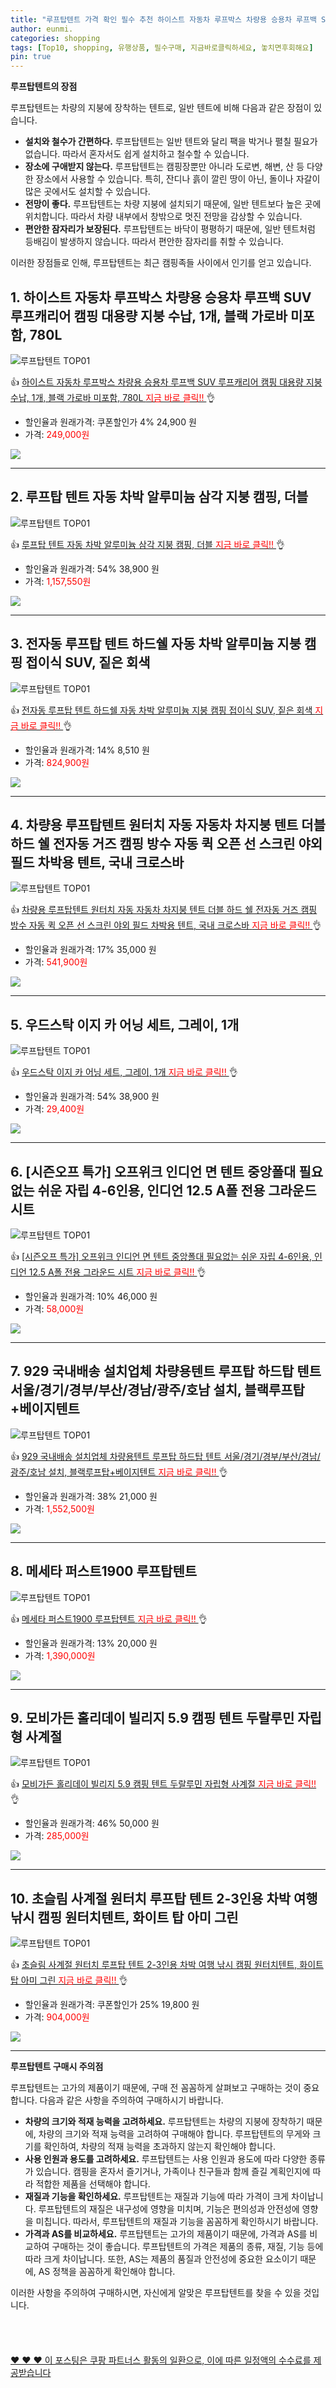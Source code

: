 ```yaml
---
title: "루프탑텐트 가격 확인 필수 추천 하이스트 자동차 루프박스 차량용 승용차 루프백 SUV 루프캐리어 캠핑 대용량 지붕 수납, 1개, 블랙 가로바 미포함, 780 비교 장점 구매가이드"
author: eunmi.
categories: shopping
tags: [Top10, shopping, 유행상품, 필수구매, 지금바로클릭하세요, 놓치면후회해요]
pin: true
---
```

**루프탑텐트의 장점**

루프탑텐트는 차량의 지붕에 장착하는 텐트로, 일반 텐트에 비해 다음과 같은 장점이 있습니다.

* **설치와 철수가 간편하다.** 루프탑텐트는 일반 텐트와 달리 팩을 박거나 펼칠 필요가 없습니다. 따라서 혼자서도 쉽게 설치하고 철수할 수 있습니다.
* **장소에 구애받지 않는다.** 루프탑텐트는 캠핑장뿐만 아니라 도로변, 해변, 산 등 다양한 장소에서 사용할 수 있습니다. 특히, 잔디나 흙이 깔린 땅이 아닌, 돌이나 자갈이 많은 곳에서도 설치할 수 있습니다.
* **전망이 좋다.** 루프탑텐트는 차량 지붕에 설치되기 때문에, 일반 텐트보다 높은 곳에 위치합니다. 따라서 차량 내부에서 창밖으로 멋진 전망을 감상할 수 있습니다.
* **편안한 잠자리가 보장된다.** 루프탑텐트는 바닥이 평평하기 때문에, 일반 텐트처럼 등배김이 발생하지 않습니다. 따라서 편안한 잠자리를 취할 수 있습니다.

이러한 장점들로 인해, 루프탑텐트는 최근 캠핑족들 사이에서 인기를 얻고 있습니다.

   

## 1. 하이스트 자동차 루프박스 차량용 승용차 루프백 SUV 루프캐리어 캠핑 대용량 지붕 수납, 1개, 블랙 가로바 미포함, 780L

![루프탑텐트 TOP01](https://thumbnail8.coupangcdn.com/thumbnails/remote/230x230ex/image/vendor_inventory/458b/0e71671a7663e03dbaa26929d199a67e362dbfbc9849e6f247e6a0f5dd85.png)


👍 [하이스트 자동차 루프박스 차량용 승용차 루프백 SUV 루프캐리어 캠핑 대용량 지붕 수납, 1개, 블랙 가로바 미포함, 780L <font color=red> 지금 바로 클릭!! </font> ](https://link.coupang.com/re/AFFSDP?lptag=AF3617701&subid=GithubCoopas&pageKey=7610367329&traceid=V0-153&itemId=20154208913&vendorItemId=87103223156) 👌 


- 할인율과 원래가격: 쿠폰할인가 4%  24,900   원
- 가격: <span style='color:red'>249,000원</span>

[![](/discount_price.png)](https://link.coupang.com/re/AFFSDP?lptag=AF3617701&subid=GithubCoopas&pageKey=7610367329&traceid=V0-153&itemId=20154208913&vendorItemId=87103223156)

---


   

## 2. 루프탑 텐트 자동 차박 알루미늄 삼각 지붕 캠핑, 더블

![루프탑텐트 TOP01](https://thumbnail7.coupangcdn.com/thumbnails/remote/230x230ex/image/vendor_inventory/a866/630db5d8b5f56b2ed00d29e1eb45a66da15f34d0c4424bad7ef17cd7e21a.png)


👍 [루프탑 텐트 자동 차박 알루미늄 삼각 지붕 캠핑, 더블 <font color=red> 지금 바로 클릭!! </font> ](https://link.coupang.com/re/AFFSDP?lptag=AF3617701&subid=GithubCoopas&pageKey=7238767098&traceid=V0-153&itemId=18387071347&vendorItemId=87436133448) 👌 


- 할인율과 원래가격: 54%  38,900   원
- 가격: <span style='color:red'>1,157,550원</span>

[![](/discount_price.png)](https://link.coupang.com/re/AFFSDP?lptag=AF3617701&subid=GithubCoopas&pageKey=7238767098&traceid=V0-153&itemId=18387071347&vendorItemId=87436133448)

---


   

## 3. 전자동 루프탑 텐트 하드쉘 자동 차박 알루미늄 지붕 캠핑 접이식 SUV, 짙은 회색

![루프탑텐트 TOP01](https://thumbnail7.coupangcdn.com/thumbnails/remote/230x230ex/image/vendor_inventory/69c9/ecbed308a744957fbf6db07ece6859fc5a6445150ff6601b6bcc6c95052f.png)


👍 [전자동 루프탑 텐트 하드쉘 자동 차박 알루미늄 지붕 캠핑 접이식 SUV, 짙은 회색 <font color=red> 지금 바로 클릭!! </font> ](https://link.coupang.com/re/AFFSDP?lptag=AF3617701&subid=GithubCoopas&pageKey=7458176272&traceid=V0-153&itemId=19433480884&vendorItemId=86544679599) 👌 


- 할인율과 원래가격: 14%  8,510   원
- 가격: <span style='color:red'>824,900원</span>

[![](/discount_price.png)](https://link.coupang.com/re/AFFSDP?lptag=AF3617701&subid=GithubCoopas&pageKey=7458176272&traceid=V0-153&itemId=19433480884&vendorItemId=86544679599)

---


   

## 4. 차량용 루프탑텐트 원터치 자동 자동차 차지붕 텐트 더블 하드 쉘 전자동 거즈 캠핑 방수 자동 퀵 오픈 선 스크린 야외 필드 차박용 텐트, 국내 크로스바

![루프탑텐트 TOP01](https://thumbnail6.coupangcdn.com/thumbnails/remote/230x230ex/image/vendor_inventory/57bf/78115b06d150177dae1e401be8908d742c606637e7c336e870e12bf1c73f.jpeg)


👍 [차량용 루프탑텐트 원터치 자동 자동차 차지붕 텐트 더블 하드 쉘 전자동 거즈 캠핑 방수 자동 퀵 오픈 선 스크린 야외 필드 차박용 텐트, 국내 크로스바 <font color=red> 지금 바로 클릭!! </font> ](https://link.coupang.com/re/AFFSDP?lptag=AF3617701&subid=GithubCoopas&pageKey=6469102645&traceid=V0-153&itemId=14111902427&vendorItemId=81784942086) 👌 


- 할인율과 원래가격: 17%  35,000   원
- 가격: <span style='color:red'>541,900원</span>

[![](/discount_price.png)](https://link.coupang.com/re/AFFSDP?lptag=AF3617701&subid=GithubCoopas&pageKey=6469102645&traceid=V0-153&itemId=14111902427&vendorItemId=81784942086)

---


   

## 5. 우드스탁 이지 카 어닝 세트, 그레이, 1개

![루프탑텐트 TOP01](https://thumbnail6.coupangcdn.com/thumbnails/remote/230x230ex/image/vendor_inventory/4c2e/18f06959bf1a3e39e0e5a53014befdf3f8965a2e466b2d7ad09b5ac6c0b0.jpg)


👍 [우드스탁 이지 카 어닝 세트, 그레이, 1개 <font color=red> 지금 바로 클릭!! </font> ](https://link.coupang.com/re/AFFSDP?lptag=AF3617701&subid=GithubCoopas&pageKey=6299738000&traceid=V0-153&itemId=13019866717&vendorItemId=80343181514) 👌 


- 할인율과 원래가격: 54%  38,900   원
- 가격: <span style='color:red'>29,400원</span>

[![](/discount_price.png)](https://link.coupang.com/re/AFFSDP?lptag=AF3617701&subid=GithubCoopas&pageKey=6299738000&traceid=V0-153&itemId=13019866717&vendorItemId=80343181514)

---


   

## 6. [시즌오프 특가] 오프위크 인디언 면 텐트 중앙폴대 필요없는 쉬운 자립 4-6인용, 인디언 12.5 A폴 전용 그라운드 시트

![루프탑텐트 TOP01](https://thumbnail7.coupangcdn.com/thumbnails/remote/230x230ex/image/vendor_inventory/40c8/bfde68c1d23a977bfece3edb922a89b828f22492b8e4c5acbac84d4f80ae.jpg)


👍 [[시즌오프 특가] 오프위크 인디언 면 텐트 중앙폴대 필요없는 쉬운 자립 4-6인용, 인디언 12.5 A폴 전용 그라운드 시트 <font color=red> 지금 바로 클릭!! </font> ](https://link.coupang.com/re/AFFSDP?lptag=AF3617701&subid=GithubCoopas&pageKey=7312538438&traceid=V0-153&itemId=18736888873&vendorItemId=85869270800) 👌 


- 할인율과 원래가격: 10%  46,000   원
- 가격: <span style='color:red'>58,000원</span>

[![](/discount_price.png)](https://link.coupang.com/re/AFFSDP?lptag=AF3617701&subid=GithubCoopas&pageKey=7312538438&traceid=V0-153&itemId=18736888873&vendorItemId=85869270800)

---


   

## 7. 929 국내배송 설치업체 차량용텐트 루프탑 하드탑 텐트 서울/경기/경부/부산/경남/광주/호남 설치, 블랙루프탑+베이지텐트

![루프탑텐트 TOP01](https://thumbnail10.coupangcdn.com/thumbnails/remote/230x230ex/image/vendor_inventory/0ec1/9f1bf204be6ffa3190465182f4b2c4d94b0ef92e8d2d7a5c09af2a906411.jpg)


👍 [929 국내배송 설치업체 차량용텐트 루프탑 하드탑 텐트 서울/경기/경부/부산/경남/광주/호남 설치, 블랙루프탑+베이지텐트 <font color=red> 지금 바로 클릭!! </font> ](https://link.coupang.com/re/AFFSDP?lptag=AF3617701&subid=GithubCoopas&pageKey=1602530970&traceid=V0-153&itemId=3025919474&vendorItemId=71014034542) 👌 


- 할인율과 원래가격: 38%  21,000   원
- 가격: <span style='color:red'>1,552,500원</span>

[![](/discount_price.png)](https://link.coupang.com/re/AFFSDP?lptag=AF3617701&subid=GithubCoopas&pageKey=1602530970&traceid=V0-153&itemId=3025919474&vendorItemId=71014034542)

---


   

## 8. 메세타 퍼스트1900 루프탑텐트

![루프탑텐트 TOP01](https://thumbnail8.coupangcdn.com/thumbnails/remote/230x230ex/image/vendor_inventory/7224/f55de9c86b4caf1f931923c47a857876a40d720b163a6b0568fdffca72c9.jpg)


👍 [메세타 퍼스트1900 루프탑텐트 <font color=red> 지금 바로 클릭!! </font> ](https://link.coupang.com/re/AFFSDP?lptag=AF3617701&subid=GithubCoopas&pageKey=6981099881&traceid=V0-153&itemId=17053290759&vendorItemId=74138425770) 👌 


- 할인율과 원래가격: 13%  20,000   원
- 가격: <span style='color:red'>1,390,000원</span>

[![](/discount_price.png)](https://link.coupang.com/re/AFFSDP?lptag=AF3617701&subid=GithubCoopas&pageKey=6981099881&traceid=V0-153&itemId=17053290759&vendorItemId=74138425770)

---


   

## 9. 모비가든 홀리데이 빌리지 5.9 캠핑 텐트 두랄루민 자립형 사계절

![루프탑텐트 TOP01](https://thumbnail9.coupangcdn.com/thumbnails/remote/230x230ex/image/vendor_inventory/02d5/87e60b56574d4c13977a1b29486cb919ee0ee2c075fbd173113e6031d41e.jpg)


👍 [모비가든 홀리데이 빌리지 5.9 캠핑 텐트 두랄루민 자립형 사계절 <font color=red> 지금 바로 클릭!! </font> ](https://link.coupang.com/re/AFFSDP?lptag=AF3617701&subid=GithubCoopas&pageKey=7537423830&traceid=V0-153&itemId=19805788449&vendorItemId=86908032459) 👌 


- 할인율과 원래가격: 46%  50,000   원
- 가격: <span style='color:red'>285,000원</span>

[![](/discount_price.png)](https://link.coupang.com/re/AFFSDP?lptag=AF3617701&subid=GithubCoopas&pageKey=7537423830&traceid=V0-153&itemId=19805788449&vendorItemId=86908032459)

---


   

## 10. 초슬림 사계절 원터치 루프탑 텐트 2-3인용 차박 여행 낚시 캠핑 원터치텐트, 화이트 탑 아미 그린

![루프탑텐트 TOP01](https://thumbnail9.coupangcdn.com/thumbnails/remote/230x230ex/image/vendor_inventory/e635/dc358697d5e949a23ad1affec78d0e3a23da82eb2c3cc62381dd26ef2702.png)


👍 [초슬림 사계절 원터치 루프탑 텐트 2-3인용 차박 여행 낚시 캠핑 원터치텐트, 화이트 탑 아미 그린 <font color=red> 지금 바로 클릭!! </font> ](https://link.coupang.com/re/AFFSDP?lptag=AF3617701&subid=GithubCoopas&pageKey=7251315553&traceid=V0-153&itemId=18446528807&vendorItemId=85587439442) 👌 


- 할인율과 원래가격: 쿠폰할인가 25%  19,800   원
- 가격: <span style='color:red'>904,000원</span>

[![](/discount_price.png)](https://link.coupang.com/re/AFFSDP?lptag=AF3617701&subid=GithubCoopas&pageKey=7251315553&traceid=V0-153&itemId=18446528807&vendorItemId=85587439442)

---
**루프탑텐트 구매시 주의점**

루프탑텐트는 고가의 제품이기 때문에, 구매 전 꼼꼼하게 살펴보고 구매하는 것이 중요합니다. 다음과 같은 사항을 주의하여 구매하시기 바랍니다.

* **차량의 크기와 적재 능력을 고려하세요.** 루프탑텐트는 차량의 지붕에 장착하기 때문에, 차량의 크기와 적재 능력을 고려하여 구매해야 합니다. 루프탑텐트의 무게와 크기를 확인하여, 차량의 적재 능력을 초과하지 않는지 확인해야 합니다.
* **사용 인원과 용도를 고려하세요.** 루프탑텐트는 사용 인원과 용도에 따라 다양한 종류가 있습니다. 캠핑을 혼자서 즐기거나, 가족이나 친구들과 함께 즐길 계획인지에 따라 적합한 제품을 선택해야 합니다.
* **재질과 기능을 확인하세요.** 루프탑텐트는 재질과 기능에 따라 가격이 크게 차이납니다. 루프탑텐트의 재질은 내구성에 영향을 미치며, 기능은 편의성과 안전성에 영향을 미칩니다. 따라서, 루프탑텐트의 재질과 기능을 꼼꼼하게 확인하시기 바랍니다.
* **가격과 AS를 비교하세요.** 루프탑텐트는 고가의 제품이기 때문에, 가격과 AS를 비교하여 구매하는 것이 좋습니다. 루프탑텐트의 가격은 제품의 종류, 재질, 기능 등에 따라 크게 차이납니다. 또한, AS는 제품의 품질과 안전성에 중요한 요소이기 때문에, AS 정책을 꼼꼼하게 확인해야 합니다.

이러한 사항을 주의하여 구매하시면, 자신에게 알맞은 루프탑텐트를 찾을 수 있을 것입니다.<br><br><br><br><br> [ ❤ ❤ ❤ 이 포스팅은 쿠팡 파트너스 활동의 일환으로, 이에 따른 일정액의 수수료를 제공받습니다](https://link.coupang.com/a/bcEFyh)